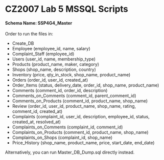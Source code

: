 # CZ2007 Lab 5 MSSQL Scripts

#### Schema Name: SSP4G4_Master

Order to run the files in:
- Create_DB
- Employee (employee_id, name, salary)
- Complaint_Staff (employee_id)
- Users (user_id, name, membership_type)
- Products (product_name, maker, category)
- Shops (shop_name, description, country)
- Inventory (price, qty_in_stock, shop_name, product_name)
- Orders (order_id, user_id, created_at)
- Order_Items (status, delivery_date, order_id, shop_name, product_name)
- Comments (comment_id, order_id, description)
- Comments_on_Comments (comment_id, parent_comment_id)
- Comments_on_Products (comment_id, product_name, shop_name)
- Review (order_id, user_id, product_name, shop_name, rating, comment_id, created_at)
- Complaints (complaint_id, user_id, description, employee_id, status, created_at, resolved_at)
- Complaints_on_Comments (complaint_id, comment_id)
- Complaints_on_Products (comment_id, product_name, shop_name)
- Complaints_on_Shops (complaint_id, shop_name)
- Price_History (shop_name, product_name, price, start_date, end_date)

Alternatively, you can run Master_DB_Dump.sql directly instead.
